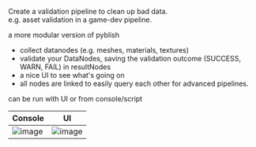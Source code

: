 Create a validation pipeline to clean up bad data.  
e.g. asset validation in a game-dev pipeline.

a more modular version of pyblish
- collect datanodes (e.g. meshes, materials, textures)
- validate your DataNodes, saving the validation outcome (SUCCESS, WARN, FAIL) in resultNodes
- a nice UI to see what's going on
- all nodes are linked to easily query each other for advanced pipelines.

can be run with UI or from console/script

|Console |UI |
|--|--|
![image](https://github.com/user-attachments/assets/27622962-97ca-45f7-9784-47fda764a7f2) |![image](https://github.com/user-attachments/assets/2fd3e1d9-e92f-496e-961f-0efbfc763309) | 
